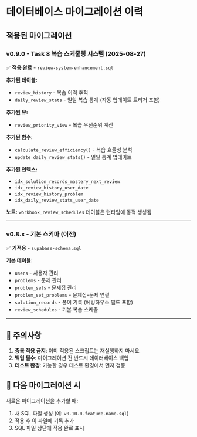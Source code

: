 # 데이터베이스 마이그레이션 이력

## 적용된 마이그레이션

### v0.9.0 - Task 8 복습 스케줄링 시스템 (2025-08-27)
✅ **적용 완료** - `review-system-enhancement.sql`

**추가된 테이블:**
- `review_history` - 복습 이력 추적
- `daily_review_stats` - 일일 복습 통계 (자동 업데이트 트리거 포함)

**추가된 뷰:**
- `review_priority_view` - 복습 우선순위 계산

**추가된 함수:**
- `calculate_review_efficiency()` - 복습 효율성 분석
- `update_daily_review_stats()` - 일일 통계 업데이트

**추가된 인덱스:**
- `idx_solution_records_mastery_next_review`
- `idx_review_history_user_date` 
- `idx_review_history_problem`
- `idx_daily_review_stats_user_date`

**노트:** `workbook_review_schedules` 테이블은 런타임에 동적 생성됨

---

### v0.8.x - 기본 스키마 (이전)
✅ **기적용** - `supabase-schema.sql`

**기본 테이블:**
- `users` - 사용자 관리
- `problems` - 문제 관리
- `problem_sets` - 문제집 관리
- `problem_set_problems` - 문제집-문제 연결
- `solution_records` - 풀이 기록 (에빙하우스 필드 포함)
- `review_schedules` - 기본 복습 스케줄

---

## 🚨 주의사항

1. **중복 적용 금지**: 이미 적용된 스크립트는 재실행하지 마세요
2. **백업 필수**: 마이그레이션 전 반드시 데이터베이스 백업
3. **테스트 환경**: 가능한 경우 테스트 환경에서 먼저 검증

## 📝 다음 마이그레이션 시

새로운 마이그레이션을 추가할 때:
1. 새 SQL 파일 생성 (예: `v0.10.0-feature-name.sql`)
2. 적용 후 이 파일에 기록 추가
3. SQL 파일 상단에 적용 완료 표시